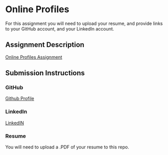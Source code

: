 # Online Profiles
For this assignment you will need to upload your resume, and provide links to your GitHub account, and your LinkedIn account.

## Assignment Description
[Online Profiles Assignment](https://education.launchcode.org/liftoff/assignments/online-profiles/)

## Submission Instructions

### GitHub
[Github Profile](https://github.com/JMGoebel/)

### LinkedIn
[LinkedIN](https://www.linkedin.com/in/jason-goebel/)

### Resume
You will need to upload a .PDF of your resume to this repo.